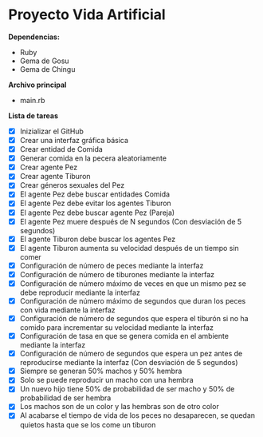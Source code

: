 # Proyecto Vida Artificial

**Dependencias:**
- Ruby
- Gema de Gosu
- Gema de Chingu

**Archivo principal**
- main.rb

**Lista de tareas**
- [x] Inizializar el GitHub
- [x] Crear una interfaz gráfica básica
- [x] Crear entidad de Comida
- [x] Generar comida en la pecera aleatoriamente
- [x] Crear agente Pez
- [x] Crear agente Tiburon
- [x] Crear géneros sexuales del Pez
- [x] El agente Pez debe buscar entidades Comida
- [x] El agente Pez debe evitar los agentes Tiburon
- [x] El agente Pez debe buscar agente Pez (Pareja)
- [x] El agente Pez muere después de N segundos (Con desviación de 5 segundos)
- [x] El agente Tiburon debe buscar los agentes Pez
- [x] El agente Tiburon aumenta su velocidad después de un tiempo sin comer
- [x] Configuración de número de peces mediante la interfaz
- [x] Configuración de número de tiburones mediante la interfaz
- [x] Configuración de número máximo de veces en que un mismo pez se debe reproducir mediante la interfaz
- [x] Configuración de número máximo de segundos que duran los peces con vida mediante la interfaz
- [x] Configuración de número de segundos que espera el tiburón si no ha comido para incrementar su velocidad mediante la interfaz
- [x] Configuración de tasa en que se genera comida en el ambiente mediante la interfaz
- [x] Configuración de número de segundos que espera un pez antes de reproducirse mediante la interfaz (Con desviación de 5 segundos)
- [x] Siempre se generan 50% machos y 50% hembra
- [x] Solo se puede reproducir un macho con una hembra
- [x] Un nuevo hijo tiene 50% de probabilidad de ser macho y 50% de probabilidad de ser hembra
- [x] Los machos son de un color y las hembras son de otro color
- [x] Al acabarse el tiempo de vida de los peces no desaparecen, se quedan quietos hasta que se los come un tiburon
